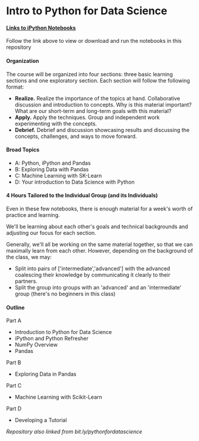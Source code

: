 # Intro to Python for Data Science

#### [Links to iPython Notebooks](http://nbviewer.ipython.org/github/TeachingDataScience/python-for-data-science/tree/master/)

Follow the link above to view or download and run the notebooks in this repository

#### Organization

The course will be organized into four sections: three basic learning sections and one exploratory section. Each section will follow the following format:

* **Realize.** Realize the importance of the topics at hand. Collaborative discussion and introduction to concepts.  Why is this material important?  What are our short-term and long-term goals with this material?
* **Apply.** Apply the techniques.  Group and independent work experimenting with the concepts.  
* **Debrief.**  Debrief and discussion showcasing results and discussing the concepts, challenges, and ways to move forward.

#### Broad Topics

* A: Python, iPython and Pandas
* B: Exploring Data with Pandas
* C: Machine Learning with SK-Learn
* D: Your introduction to Data Science with Python

#### 4 Hours Tailored to the Individual Group (and its Individuals)

Even in these few notebooks, there is enough material for a week's worth of practice and learning.

We'll be learning about each other's goals and technical backgrounds and adjusting our focus for each section.

Generally, we'll all be working on the same material together, so that we can maximally learn from each other.  However, depending on the background of the class, we may:
* Split into pairs of ['intermediate','advanced'] with the advanced coalescing their knowledge by communicating it clearly to their partners.
* Split the group into groups with an 'advanced' and an 'intermediate' group (there's no beginners in this class)

#### Outline

Part A

* Introduction to Python for Data Science
* iPython and Python Refresher
* NumPy Overview
* Pandas
 
Part B

* Exploring Data in Pandas
 
Part C

* Machine Learning with Scikit-Learn

Part D

* Developing a Tutorial



*Repository also linked from bit.ly/pythonfordatascience*
